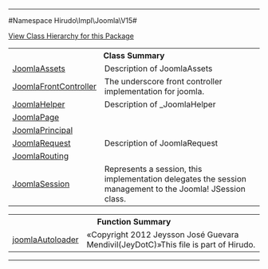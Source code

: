 

- - -

#Namespace Hirudo\Impl\Joomla\V15#

<div><a href='https://github.com/JeyDotC/Hirudo-docs/blob/master/Hirudo/Impl/Joomla/V15//package-tree.md'>View Class Hierarchy for this Package</a></div>

<table class="title">
<tr><th colspan="2" class="title">Class Summary</th></tr>
<tr><td class="name"><a href="https://github.com/JeyDotC/Hirudo-docs/blob/master/Hirudo/Impl/Joomla/V15/JoomlaAssets.md">JoomlaAssets</a></td><td class="description">Description of JoomlaAssets</td></tr>
<tr><td class="name"><a href="https://github.com/JeyDotC/Hirudo-docs/blob/master/Hirudo/Impl/Joomla/V15/JoomlaFrontController.md">JoomlaFrontController</a></td><td class="description">The underscore front controller implementation for joomla.</td></tr>
<tr><td class="name"><a href="https://github.com/JeyDotC/Hirudo-docs/blob/master/Hirudo/Impl/Joomla/V15/JoomlaHelper.md">JoomlaHelper</a></td><td class="description">Description of _JoomlaHelper</td></tr>
<tr><td class="name"><a href="https://github.com/JeyDotC/Hirudo-docs/blob/master/Hirudo/Impl/Joomla/V15/JoomlaPage.md">JoomlaPage</a></td><td class="description"></td></tr>
<tr><td class="name"><a href="https://github.com/JeyDotC/Hirudo-docs/blob/master/Hirudo/Impl/Joomla/V15/JoomlaPrincipal.md">JoomlaPrincipal</a></td><td class="description"></td></tr>
<tr><td class="name"><a href="https://github.com/JeyDotC/Hirudo-docs/blob/master/Hirudo/Impl/Joomla/V15/JoomlaRequest.md">JoomlaRequest</a></td><td class="description">Description of JoomlaRequest</td></tr>
<tr><td class="name"><a href="https://github.com/JeyDotC/Hirudo-docs/blob/master/Hirudo/Impl/Joomla/V15/JoomlaRouting.md">JoomlaRouting</a></td><td class="description"></td></tr>
<tr><td class="name"><a href="https://github.com/JeyDotC/Hirudo-docs/blob/master/Hirudo/Impl/Joomla/V15/JoomlaSession.md">JoomlaSession</a></td><td class="description">Represents a session, this implementation delegates the session management to
the Joomla! JSession class.</td></tr>
</table>

<table class="title">
<tr><th colspan="2" class="title">Function Summary</th></tr>
<tr><td class="name"><a href="package-functions.md#joomlaAutoloader">joomlaAutoloader</a></td><td class="description">«Copyright 2012 Jeysson José Guevara Mendivil(JeyDotC)»This file is part of Hirudo.
</td></tr>
</table>

- - -

